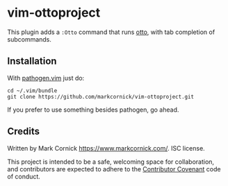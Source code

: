 # vim-ottoproject

This plugin adds a `:Otto` command that runs [otto](http://ottoproject.io),
with tab completion of subcommands.

## Installation

With [pathogen.vim](https://github.com/tpope/vim-pathogen) just do:

    cd ~/.vim/bundle
    git clone https://github.com/markcornick/vim-ottoproject.git

If you prefer to use something besides pathogen, go ahead.

## Credits

Written by Mark Cornick <https://www.markcornick.com/>. ISC license.

This project is intended to be a safe, welcoming space for collaboration, and
contributors are expected to adhere to the [Contributor
Covenant](http://contributor-covenant.org) code of conduct.
